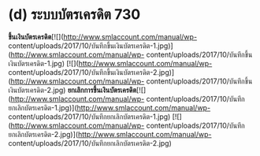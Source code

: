 # (d)    ระบบบัตรเครดิต  730

  **ขึ้นเงินบัตรเครดิต**[![](http://www.smlaccount.com/manual/wp-
    content/uploads/2017/10/บันทึกขึ้นเงินบัตรเครดิต-1.jpg)](http://www.smlaccount.com/manual/wp-
    content/uploads/2017/10/บันทึกขึ้นเงินบัตรเครดิต-1.jpg)
    [![](http://www.smlaccount.com/manual/wp-
    content/uploads/2017/10/บันทึกขึ้นเงินบัตรเครดิต-2.jpg)](http://www.smlaccount.com/manual/wp-
    content/uploads/2017/10/บันทึกขึ้นเงินบัตรเครดิต-2.jpg)
    **ยกเลิกการขึ้นเงินบัตรเครดิต**[![](http://www.smlaccount.com/manual/wp-
    content/uploads/2017/10/บันทึกยกเลิกบัตรเครดิต-1.jpg)](http://www.smlaccount.com/manual/wp-
    content/uploads/2017/10/บันทึกยกเลิกบัตรเครดิต-1.jpg)
    [![](http://www.smlaccount.com/manual/wp-
    content/uploads/2017/10/บันทึกยกเลิกบัตรเครดิต-2.jpg)](http://www.smlaccount.com/manual/wp-
    content/uploads/2017/10/บันทึกยกเลิกบัตรเครดิต-2.jpg)


